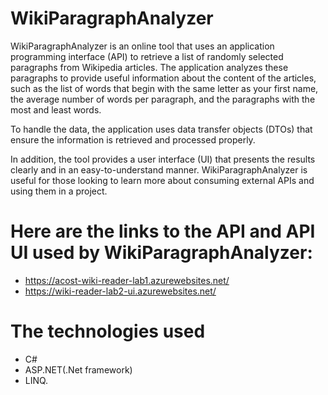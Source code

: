 # WikiParagraphAnalyzer

WikiParagraphAnalyzer is an online tool that uses an application programming interface (API) to retrieve a list of randomly selected paragraphs from Wikipedia articles. The application analyzes these paragraphs to provide useful information about the content of the articles, such as the list of words that begin with the same letter as your first name, the average number of words per paragraph, and the paragraphs with the most and least words.


To handle the data, the application uses data transfer objects (DTOs) that ensure the information is retrieved and processed properly.

In addition, the tool provides a user interface (UI) that presents the results clearly and in an easy-to-understand manner. WikiParagraphAnalyzer is useful for those looking to learn more about consuming external APIs and using them in a project.

# Here are the links to the API and API UI used by WikiParagraphAnalyzer:
- https://acost-wiki-reader-lab1.azurewebsites.net/
- https://wiki-reader-lab2-ui.azurewebsites.net/

# The technologies used
- C#
- ASP.NET(.Net framework)
- LINQ.
